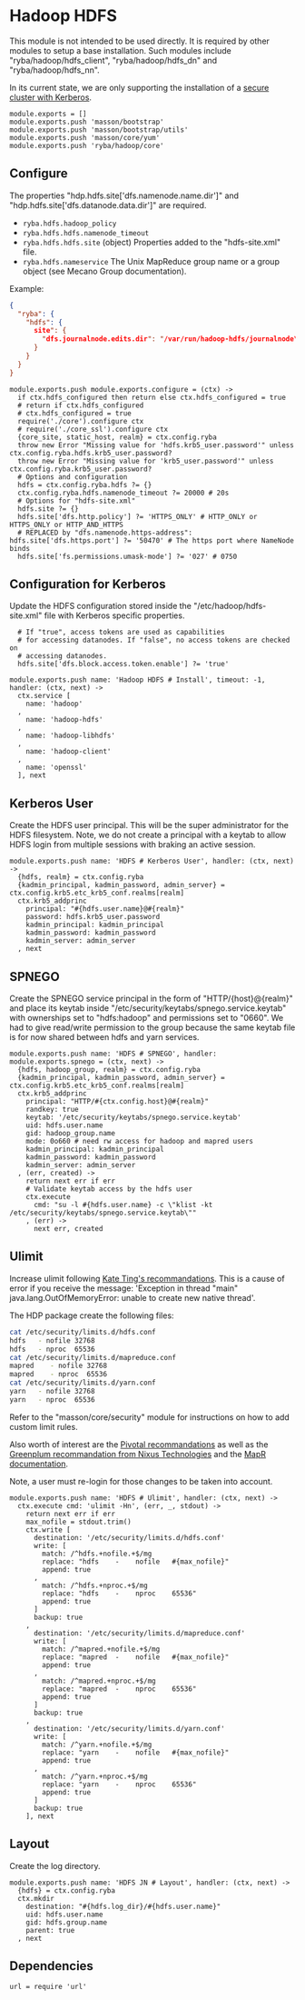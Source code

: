 
# Hadoop HDFS

This module is not intended to be used directly. It is required by other modules to
setup a base installation. Such modules include "ryba/hadoop/hdfs_client",
"ryba/hadoop/hdfs_dn" and "ryba/hadoop/hdfs_nn".

In its current state, we are only supporting the installation of a
[secure cluster with Kerberos][secure].

[secure]: http://hadoop.apache.org/docs/current/hadoop-project-dist/hadoop-common/SecureMode.html

    module.exports = []
    module.exports.push 'masson/bootstrap'
    module.exports.push 'masson/bootstrap/utils'
    module.exports.push 'masson/core/yum'
    module.exports.push 'ryba/hadoop/core'

## Configure

The properties "hdp.hdfs.site['dfs.namenode.name.dir']" and
"hdp.hdfs.site['dfs.datanode.data.dir']" are required.

*   `ryba.hdfs.hadoop_policy`
*   `ryba.hdfs.hdfs.namenode_timeout`
*   `ryba.hdfs.hdfs.site` (object)
    Properties added to the "hdfs-site.xml" file.
*   `ryba.hdfs.nameservice`
    The Unix MapReduce group name or a group object (see Mecano Group documentation).

Example:

```json
{
  "ryba": {
    "hdfs": {
      site": {
        "dfs.journalnode.edits.dir": "/var/run/hadoop-hdfs/journalnode\_edit\_dir"
      }
    }
  }
}
```

    module.exports.push module.exports.configure = (ctx) ->
      if ctx.hdfs_configured then return else ctx.hdfs_configured = true
      # return if ctx.hdfs_configured
      # ctx.hdfs_configured = true
      require('./core').configure ctx
      # require('./core_ssl').configure ctx
      {core_site, static_host, realm} = ctx.config.ryba
      throw new Error "Missing value for 'hdfs.krb5_user.password'" unless ctx.config.ryba.hdfs.krb5_user.password?
      throw new Error "Missing value for 'krb5_user.password'" unless ctx.config.ryba.krb5_user.password?
      # Options and configuration
      hdfs = ctx.config.ryba.hdfs ?= {}
      ctx.config.ryba.hdfs.namenode_timeout ?= 20000 # 20s
      # Options for "hdfs-site.xml"
      hdfs.site ?= {}
      hdfs.site['dfs.http.policy'] ?= 'HTTPS_ONLY' # HTTP_ONLY or HTTPS_ONLY or HTTP_AND_HTTPS
      # REPLACED by "dfs.namenode.https-address": hdfs.site['dfs.https.port'] ?= '50470' # The https port where NameNode binds
      hdfs.site['fs.permissions.umask-mode'] ?= '027' # 0750

## Configuration for Kerberos

Update the HDFS configuration stored inside the "/etc/hadoop/hdfs-site.xml" file
with Kerberos specific properties.

      # If "true", access tokens are used as capabilities
      # for accessing datanodes. If "false", no access tokens are checked on
      # accessing datanodes.
      hdfs.site['dfs.block.access.token.enable'] ?= 'true'

    module.exports.push name: 'Hadoop HDFS # Install', timeout: -1, handler: (ctx, next) ->
      ctx.service [
        name: 'hadoop'
      ,
        name: 'hadoop-hdfs'
      ,
        name: 'hadoop-libhdfs'
      ,
        name: 'hadoop-client'
      ,
        name: 'openssl'
      ], next

## Kerberos User

Create the HDFS user principal. This will be the super administrator for the HDFS
filesystem. Note, we do not create a principal with a keytab to allow HDFS login
from multiple sessions with braking an active session.

    module.exports.push name: 'HDFS # Kerberos User', handler: (ctx, next) ->
      {hdfs, realm} = ctx.config.ryba
      {kadmin_principal, kadmin_password, admin_server} = ctx.config.krb5.etc_krb5_conf.realms[realm]
      ctx.krb5_addprinc
        principal: "#{hdfs.user.name}@#{realm}"
        password: hdfs.krb5_user.password
        kadmin_principal: kadmin_principal
        kadmin_password: kadmin_password
        kadmin_server: admin_server
      , next

## SPNEGO

Create the SPNEGO service principal in the form of "HTTP/{host}@{realm}" and place its
keytab inside "/etc/security/keytabs/spnego.service.keytab" with ownerships set to "hdfs:hadoop"
and permissions set to "0660". We had to give read/write permission to the group because the
same keytab file is for now shared between hdfs and yarn services.

    module.exports.push name: 'HDFS # SPNEGO', handler: module.exports.spnego = (ctx, next) ->
      {hdfs, hadoop_group, realm} = ctx.config.ryba
      {kadmin_principal, kadmin_password, admin_server} = ctx.config.krb5.etc_krb5_conf.realms[realm]
      ctx.krb5_addprinc
        principal: "HTTP/#{ctx.config.host}@#{realm}"
        randkey: true
        keytab: '/etc/security/keytabs/spnego.service.keytab'
        uid: hdfs.user.name
        gid: hadoop_group.name
        mode: 0o660 # need rw access for hadoop and mapred users
        kadmin_principal: kadmin_principal
        kadmin_password: kadmin_password
        kadmin_server: admin_server
      , (err, created) ->
        return next err if err
        # Validate keytab access by the hdfs user
        ctx.execute
          cmd: "su -l #{hdfs.user.name} -c \"klist -kt /etc/security/keytabs/spnego.service.keytab\""
        , (err) ->
          next err, created

## Ulimit

Increase ulimit following [Kate Ting's recommandations][kate]. This is a cause
of error if you receive the message: 'Exception in thread "main" java.lang.OutOfMemoryError: unable to create new native thread'.

The HDP package create the following files:

```bash
cat /etc/security/limits.d/hdfs.conf
hdfs   - nofile 32768
hdfs   - nproc  65536
cat /etc/security/limits.d/mapreduce.conf
mapred    - nofile 32768
mapred    - nproc  65536
cat /etc/security/limits.d/yarn.conf
yarn   - nofile 32768
yarn   - nproc  65536
```

Refer to the "masson/core/security" module for instructions on how to add custom
limit rules.

Also worth of interest are the [Pivotal recommandations][hawq] as well as the
[Greenplum recommandation from Nixus Technologies][greenplum] and the
[MapR documentation][mapr].

Note, a user must re-login for those changes to be taken into account.

    module.exports.push name: 'HDFS # Ulimit', handler: (ctx, next) ->
      ctx.execute cmd: 'ulimit -Hn', (err, _, stdout) ->
        return next err if err
        max_nofile = stdout.trim()
        ctx.write [
          destination: '/etc/security/limits.d/hdfs.conf'
          write: [
            match: /^hdfs.+nofile.+$/mg
            replace: "hdfs    -    nofile   #{max_nofile}"
            append: true
          ,
            match: /^hdfs.+nproc.+$/mg
            replace: "hdfs    -    nproc    65536"
            append: true
          ]
          backup: true
        ,
          destination: '/etc/security/limits.d/mapreduce.conf'
          write: [
            match: /^mapred.+nofile.+$/mg
            replace: "mapred  -    nofile   #{max_nofile}"
            append: true
          ,
            match: /^mapred.+nproc.+$/mg
            replace: "mapred  -    nproc    65536"
            append: true
          ]
          backup: true
        ,
          destination: '/etc/security/limits.d/yarn.conf'
          write: [
            match: /^yarn.+nofile.+$/mg
            replace: "yarn    -    nofile   #{max_nofile}"
            append: true
          ,
            match: /^yarn.+nproc.+$/mg
            replace: "yarn    -    nproc    65536"
            append: true
          ]
          backup: true
        ], next

## Layout

Create the log directory.

    module.exports.push name: 'HDFS JN # Layout', handler: (ctx, next) ->
      {hdfs} = ctx.config.ryba
      ctx.mkdir
        destination: "#{hdfs.log_dir}/#{hdfs.user.name}"
        uid: hdfs.user.name
        gid: hdfs.group.name
        parent: true
      , next

## Dependencies

    url = require 'url'

[hdfs_secure]: http://hadoop.apache.org/docs/r2.4.1/hadoop-project-dist/hadoop-common/SecureMode.html#DataNode
[hawq]: http://docs.gopivotal.com/pivotalhd/InstallingHAWQ.html
[greenplum]: http://nixustechnologies.com/2014/03/31/install-greenplum-community-edition/
[mapr]: http://doc.mapr.com/display/MapR/Preparing+Each+Node
[kate]: http://fr.slideshare.net/cloudera/hadoop-troubleshooting-101-kate-ting-cloudera
